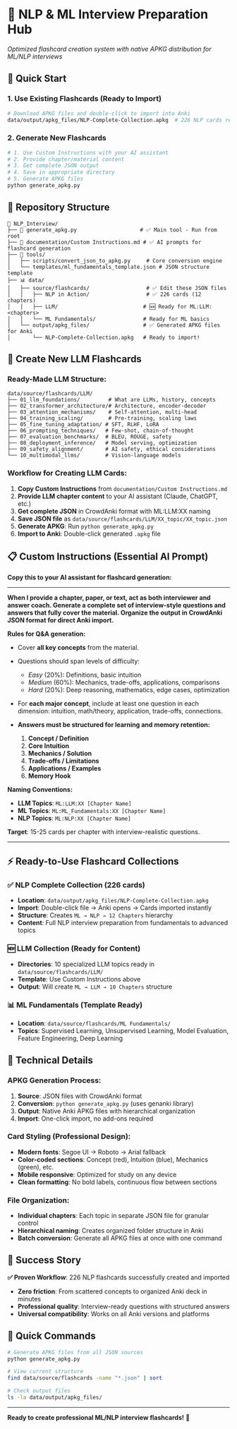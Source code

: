 # 🧠 NLP & ML Interview Preparation Hub

*Optimized flashcard creation system with native APKG distribution for ML/NLP interviews*

## 🚀 Quick Start

### **1. Use Existing Flashcards (Ready to Import)**
```bash
# Download APKG files and double-click to import into Anki
data/output/apkg_files/NLP-Complete-Collection.apkg  # 226 NLP cards ready!
```

### **2. Generate New Flashcards**
```bash
# 1. Use Custom Instructions with your AI assistant
# 2. Provide chapter/material content  
# 3. Get complete JSON output
# 4. Save in appropriate directory
# 5. Generate APKG files
python generate_apkg.py
```

## 📂 Repository Structure

```
📂 NLP_Interview/
├── 🎯 generate_apkg.py                    # ✅ Main tool - Run from root
├── 📖 documentation/Custom Instructions.md # ✅ AI prompts for flashcard generation
├── 🔧 tools/
│   ├── scripts/convert_json_to_apkg.py     # Core conversion engine
│   └── templates/ml_fundamentals_template.json # JSON structure template
├── 📊 data/
│   ├── source/flashcards/                  # ✅ Edit these JSON files
│   │   ├── NLP in Action/                  # ✅ 226 cards (12 chapters)
│   │   ├── LLM/                           # 🆕 Ready for ML:LLM:<chapters>
│   │   └── ML Fundamentals/               # Ready for ML basics
│   └── output/apkg_files/                 # ✅ Generated APKG files for Anki
│       └── NLP-Complete-Collection.apkg   # Ready to import!
```

## 🎯 Create New LLM Flashcards

### **Ready-Made LLM Structure:**
```
data/source/flashcards/LLM/
├── 01_llm_foundations/         # What are LLMs, history, concepts
├── 02_transformer_architecture/# Architecture, encoder-decoder
├── 03_attention_mechanisms/    # Self-attention, multi-head
├── 04_training_scaling/        # Pre-training, scaling laws
├── 05_fine_tuning_adaptation/ # SFT, RLHF, LoRA
├── 06_prompting_techniques/   # Few-shot, chain-of-thought
├── 07_evaluation_benchmarks/  # BLEU, ROUGE, safety
├── 08_deployment_inference/   # Model serving, optimization
├── 09_safety_alignment/       # AI safety, ethical considerations
└── 10_multimodal_llms/        # Vision-language models
```

### **Workflow for Creating LLM Cards:**
1. **Copy Custom Instructions** from `documentation/Custom Instructions.md`
2. **Provide LLM chapter content** to your AI assistant (Claude, ChatGPT, etc.)
3. **Get complete JSON** in CrowdAnki format with ML:LLM:XX naming
4. **Save JSON file** as `data/source/flashcards/LLM/XX_topic/XX_topic.json`
5. **Generate APKG**: Run `python generate_apkg.py`
6. **Import to Anki**: Double-click generated `.apkg` file

## 📋 Custom Instructions (Essential AI Prompt)

**Copy this to your AI assistant for flashcard generation:**

---

**When I provide a chapter, paper, or text, act as both interviewer and answer coach. Generate a complete set of interview-style questions and answers that fully cover the material. Organize the output in CrowdAnki JSON format for direct Anki import.**

**Rules for Q&A generation:**

* Cover **all key concepts** from the material.
* Questions should span levels of difficulty:
  * *Easy* (20%): Definitions, basic intuition
  * *Medium* (60%): Mechanics, trade-offs, applications, comparisons  
  * *Hard* (20%): Deep reasoning, mathematics, edge cases, optimization

* For **each major concept**, include at least one question in each dimension: intuition, math/theory, application, trade-offs, connections.
* **Answers must be structured for learning and memory retention:**
  1. **Concept / Definition**
  2. **Core Intuition** 
  3. **Mechanics / Solution**
  4. **Trade-offs / Limitations**
  5. **Applications / Examples**
  6. **Memory Hook**

**Naming Conventions:**
* **LLM Topics**: `ML:LLM:XX [Chapter Name]`
* **ML Topics**: `ML:ML_Fundamentals:XX [Chapter Name]`  
* **NLP Topics**: `ML:NLP:XX [Chapter Name]`

**Target**: 15-25 cards per chapter with interview-realistic questions.

---

## ⚡ Ready-to-Use Flashcard Collections

### **✅ NLP Complete Collection (226 cards)**
- **Location**: `data/output/apkg_files/NLP-Complete-Collection.apkg`
- **Import**: Double-click file → Anki opens → Cards imported instantly
- **Structure**: Creates `ML → NLP → 12 Chapters` hierarchy
- **Content**: Full NLP interview preparation from fundamentals to advanced topics

### **🆕 LLM Collection (Ready for Content)**
- **Directories**: 10 specialized LLM topics ready in `data/source/flashcards/LLM/`
- **Template**: Use Custom Instructions above
- **Output**: Will create `ML → LLM → 10 Chapters` structure

### **📊 ML Fundamentals (Template Ready)**
- **Location**: `data/source/flashcards/ML Fundamentals/`
- **Topics**: Supervised Learning, Unsupervised Learning, Model Evaluation, Feature Engineering, Deep Learning

## 🔧 Technical Details

### **APKG Generation Process:**
1. **Source**: JSON files with CrowdAnki format
2. **Conversion**: `python generate_apkg.py` (uses genanki library)
3. **Output**: Native Anki APKG files with hierarchical organization
4. **Import**: One-click import, no add-ons required

### **Card Styling (Professional Design):**
- **Modern fonts**: Segoe UI → Roboto → Arial fallback
- **Color-coded sections**: Concept (red), Intuition (blue), Mechanics (green), etc.
- **Mobile responsive**: Optimized for study on any device
- **Clean formatting**: No bold labels, continuous flow between sections

### **File Organization:**
- **Individual chapters**: Each topic in separate JSON file for granular control
- **Hierarchical naming**: Creates organized folder structure in Anki
- **Batch conversion**: Generate all APKG files at once with one command

## 🎯 Success Story

**✅ Proven Workflow**: 226 NLP flashcards successfully created and imported
- **Zero friction**: From scattered concepts to organized Anki deck in minutes
- **Professional quality**: Interview-ready questions with structured answers
- **Universal compatibility**: Works on all Anki versions and platforms

## 📝 Quick Commands

```bash
# Generate APKG files from all JSON sources
python generate_apkg.py

# View current structure
find data/source/flashcards -name "*.json" | sort

# Check output files
ls -la data/output/apkg_files/
```

---

**Ready to create professional ML/NLP interview flashcards!** 🚀
